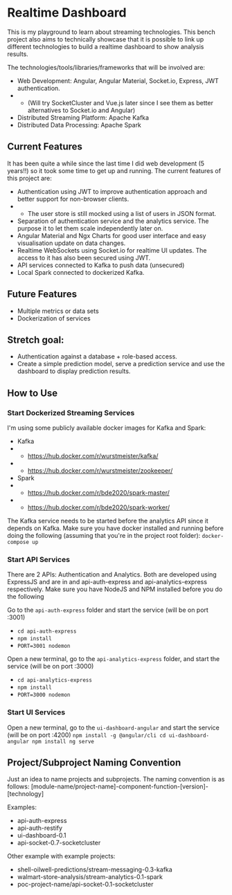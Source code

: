 # Realtime Dashboard
This is my playground to learn about streaming technologies.  This bench project also aims to technically showcase that it is possible to link up different technologies to build a realtime dashboard to show analysis results. 

The technologies/tools/libraries/frameworks that will be involved are:
- Web Development: Angular, Angular Material, Socket.io, Express, JWT authentication. 
- - (Will try SocketCluster and Vue.js later since I see them as better alternatives to Socket.io and Angular)
- Distributed Streaming Platform: Apache Kafka
- Distributed Data Processing: Apache Spark

## Current Features
It has been quite a while since the last time I did web development (5 years!!) so it took some time to get up and running. The current features of this project are:
- Authentication using JWT to improve authentication approach and better support for non-browser clients. 
- - The user store is still mocked using a list of users in JSON format.
- Separation of authentication service and the analytics service. The purpose it to let them scale independently later on.
- Angular Material and Ngx Charts for good user interface and easy visualisation update on data changes.
- Realtime WebSockets using Socket.io for realtime UI updates. The access to it has  also been secured using JWT.
- API services connected to Kafka to push data (unsecured)
- Local Spark connected to dockerized Kafka.

## Future Features 
- Multiple metrics or data sets
- Dockerization of services

## Stretch goal: 
- Authentication against a database + role-based access.
- Create a simple prediction model, serve a prediction service and use the dashboard to display prediction results.

## How to Use
### Start Dockerized Streaming Services
I'm using some publicly available docker images for Kafka and Spark:
- Kafka
- - https://hub.docker.com/r/wurstmeister/kafka/
- - https://hub.docker.com/r/wurstmeister/zookeeper/
- Spark
- - https://hub.docker.com/r/bde2020/spark-master/
- - https://hub.docker.com/r/bde2020/spark-worker/

The Kafka service needs to be started before the analytics API since it depends on Kafka. Make sure you have docker installed and running before doing the following (assuming that you're in the project root folder):
`docker-compose up`

### Start API Services
There are 2 APIs: Authentication and Analytics. Both are developed using ExpressJS and are in and api-auth-express and api-analytics-express respectively. Make sure you have NodeJS and NPM installed before you do the following

Go to the `api-auth-express` folder and start the service (will be on port :3001)
- `cd api-auth-express`
- `npm install`
- `PORT=3001 nodemon`

Open a new terminal, go to the `api-analytics-express` folder, and start the service (will be on port :3000)
- `cd api-analytics-express`
- `npm install`
- `PORT=3000 nodemon`

### Start UI Services
Open a new terminal, go to the `ui-dashboard-angular` and start the service (will be on port :4200)
`
npm install -g @angular/cli
cd ui-dashboard-angular
npm install
ng serve
`

## Project/Subproject Naming Convention
Just an idea to name projects and subprojects. The naming convention is as follows:
[module-name/project-name]-component-function-[version]-[technology]

Examples:
- api-auth-express
- api-auth-restify
- ui-dashboard-0.1
- api-socket-0.7-socketcluster

Other example with example projects:
- shell-oilwell-predictions/stream-messaging-0.3-kafka
- walmart-store-analysis/stream-analytics-0.1-spark
- poc-project-name/api-socket-0.1-socketcluster